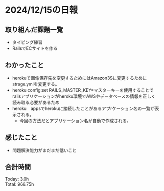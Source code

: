 # 2024/12/15の日報
## 取り組んだ課題一覧
* タイピング練習
*  RailsでECサイトを作る
## わかったこと
* herokuで画像保存先を変更するためにはAmazon3Sに変更するためにstrage.ymlを変更する。
* heroku config:set RAILS_MASTER_KEY=マスターキーを使用することでrailsアプリケーションがheroku環境でAWSやデータベースの情報を正しく読み取る必要があるため
* heroku　appsでherokuに接続したことがあるアプrケーション名の一覧が表示される。
  *  今回の方法だとアプリケーション名が自動で作成される。 
## 感じたこと
* 問題解決能力がまだまだ低いこと
## 合計時間  
Today: 3.0h<br>
Total: 966.75h
